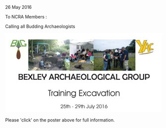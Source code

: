 26 May 2016

To NCRA Members :

Calling all Budding Archaeologists

[](http://www.northcrayresidents.org.uk/posters/poster43.pdf)

![Image](images/nm0048_1.gif)

Please 'click' on the poster above for full information.
